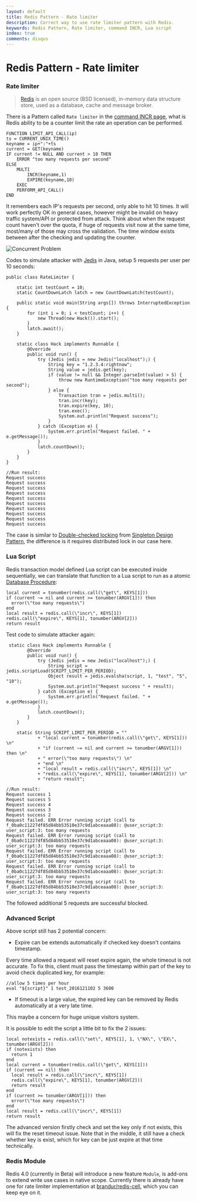 ```yaml
---
layout: default
title: Redis Pattern - Rate limiter
description: Correct way to use rate limiter pattern with Redis.
keywords: Redis Pattern, Rate limiter, command INCR, Lua script
index: true
comments: disqus
---
```


# Redis Pattern - Rate limiter

<h3>
<a href="#pattern-problem" name="pattern-problem" class="anchor"><span class="octicon octicon-link"></span></a>
Rate limiter
</h3>

> [Redis](https://redis.io/) is an open source (BSD licensed), in-memory data structure store, used as a database, cache and message broker.

There is a Pattern called `Rate limiter` in the [command INCR page](https://redis.io/commands/incr#pattern-rate-limiter), what is Redis ability to be a counter limit the rate an operation can be performed.

<pre><code>FUNCTION LIMIT_API_CALL(ip)
ts = CURRENT_UNIX_TIME()
keyname = ip+":"+ts
current = GET(keyname)
IF current != NULL AND current > 10 THEN
    ERROR "too many requests per second"
ELSE
    MULTI
        INCR(keyname,1)
        EXPIRE(keyname,10)
    EXEC
    PERFORM_API_CALL()
END
</code></pre>

It remembers each IP's requests per second, only able to hit 10 times.
It will work perfectly OK in general cases, however might be invalid on heavy traffic system/API or protected from attack. Think about when the request count haven't over the quota, if huge of requests visit now at the same time, most/many of those may cross the validation. The time window exists between after the checking and updating the counter.

![Concurrent Problem](http://atealxt.github.io/images/20161211/concurrent.png "Concurrent Problem")

Codes to simulate attacker with [Jedis](https://github.com/xetorthio/jedis) in Java, setup 5 requests per user per 10 seconds:

<pre><code>public class RateLimiter {

	static int testCount = 10;
	static CountDownLatch latch = new CountDownLatch(testCount);

	public static void main(String args[]) throws InterruptedException {
		for (int i = 0; i < testCount; i++) {
			new Thread(new Hack()).start();
		}
		latch.await();
	}

	static class Hack implements Runnable {
		@Override
		public void run() {
			try (Jedis jedis = new Jedis("localhost");) {
				String key = "1.2.3.4:rightnow";
				String value = jedis.get(key);
				if (value != null && Integer.parseInt(value) > 5) {
					throw new RuntimeException("too many requests per second");
				} else {
					Transaction tran = jedis.multi();
					tran.incr(key);
					tran.expire(key, 10);
					tran.exec();
					System.out.println("Request success");
				}
			} catch (Exception e) {
				System.err.println("Request failed. " + e.getMessage());
			}
			latch.countDown();
		}
	}
}
</code></pre>

<pre><code>//Run result:
Request success
Request success
Request success
Request success
Request success
Request success
Request success
Request success
Request success
Request success
</code></pre>

The case is similar to [Double-checked locking](https://en.wikipedia.org/wiki/Double-checked_locking) from [Singleton Design Pattern](https://en.wikipedia.org/wiki/Singleton_pattern), the difference is it requires distributed lock in our case here.

<h3>
<a href="#lua-script" name="lua-script" class="anchor"><span class="octicon octicon-link"></span></a>
Lua Script
</h3>

Redis transaction model defined Lua script can be executed inside sequentially, we can translate that function to a Lua script to run as a atomic [Database Procedure](https://en.wikipedia.org/wiki/Stored_procedure):

<pre><code>local current = tonumber(redis.call(\"get\", KEYS[1]))
if (current ~= nil and current >= tonumber(ARGV[1])) then
  error(\"too many requests\")
end
local result = redis.call(\"incr\", KEYS[1])
redis.call(\"expire\", KEYS[1], tonumber(ARGV[2]))
return result
</code></pre>

Test code to simulate attacker again:

<pre><code>	static class Hack implements Runnable {
		@Override
		public void run() {
			try (Jedis jedis = new Jedis("localhost");) {
				String script = jedis.scriptLoad(SCRIPT_LIMIT_PER_PERIOD);
				Object result = jedis.evalsha(script, 1, "test", "5", "10");
				System.out.println("Request success " + result);
			} catch (Exception e) {
				System.err.println("Request failed. " + e.getMessage());
			}
			latch.countDown();
		}
	}

	static String SCRIPT_LIMIT_PER_PERIOD = ""
			+ "local current = tonumber(redis.call(\"get\", KEYS[1])) \n"
			+ "if (current ~= nil and current >= tonumber(ARGV[1])) then \n"
			+ "	error(\"too many requests\") \n"
			+ "end \n"
			+ "local result = redis.call(\"incr\", KEYS[1]) \n"
			+ "redis.call(\"expire\", KEYS[1], tonumber(ARGV[2])) \n"
			+ "return result";
</code></pre>

<pre><code>//Run result:
Request success 1
Request success 5
Request success 4
Request success 3
Request success 2
Request failed. ERR Error running script (call to f_0ba0c11227df85d84bb53510e37c9d1abceaaa08): @user_script:3: user_script:3: too many requests 
Request failed. ERR Error running script (call to f_0ba0c11227df85d84bb53510e37c9d1abceaaa08): @user_script:3: user_script:3: too many requests 
Request failed. ERR Error running script (call to f_0ba0c11227df85d84bb53510e37c9d1abceaaa08): @user_script:3: user_script:3: too many requests 
Request failed. ERR Error running script (call to f_0ba0c11227df85d84bb53510e37c9d1abceaaa08): @user_script:3: user_script:3: too many requests 
Request failed. ERR Error running script (call to f_0ba0c11227df85d84bb53510e37c9d1abceaaa08): @user_script:3: user_script:3: too many requests 
</code></pre>

The followed additional 5 requests are successful blocked.

<h3>
<a href="#advanced-script" name="advanced-script" class="anchor"><span class="octicon octicon-link"></span></a>
Advanced Script
</h3>

Above script still has 2 potential concern:
* Expire can be extends automatically if checked key doesn't contains timestamp.

Every time allowed a request will reset expire again, the whole timeout is not accurate.
To fix this, client must pass the timestamp within part of the key to avoid check duplicated key, for example:

<pre><code>//allow 5 times per hour
eval "${script}" 1 test_2016121102 5 3600</code></pre>

* If timeout is a large value, the expired key can be removed by Redis automatically at a very late time.

This maybe a concern for huge unique visitors system.

It is possible to edit the script a little bit to fix the 2 issues:

<pre><code>local notexists = redis.call(\"set\", KEYS[1], 1, \"NX\", \"EX\", tonumber(ARGV[2]))
if (notexists) then
  return 1
end
local current = tonumber(redis.call(\"get\", KEYS[1]))
if (current == nil) then
  local result = redis.call(\"incr\", KEYS[1])
  redis.call(\"expire\", KEYS[1], tonumber(ARGV[2]))
  return result
end
if (current >= tonumber(ARGV[1])) then
  error(\"too many requests\")
end
local result = redis.call(\"incr\", KEYS[1])
return result
</code></pre>

The advanced version firstly check and set the key only if not exists, this will fix the reset timeout issue.
Note that in the middle, it still have a check whether key is exist, which for key can be just expire at that time technically.


<h3>
<a href="#redis-module" name="redis-module" class="anchor"><span class="octicon octicon-link"></span></a>
Redis Module
</h3>

Redis 4.0 (currently in Beta) will introduce a new feature `Module`, is add-ons to extend write use cases in native scope.
Currently there is already have one for rate limiter implementation at [brandur/redis-cell](https://github.com/brandur/redis-cell), which you can keep eye on it.
